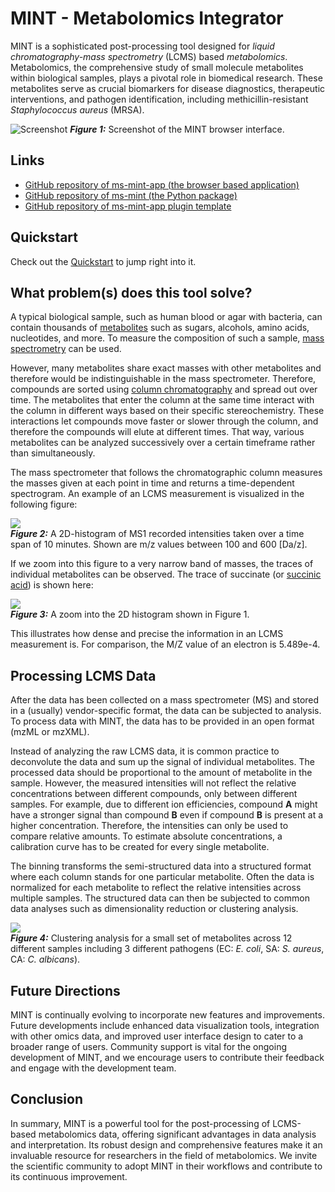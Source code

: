 # MINT - Metabolomics Integrator

MINT is a sophisticated post-processing tool designed for _liquid chromatography-mass spectrometry_ (LCMS) based _metabolomics_. Metabolomics, the comprehensive study of small molecule metabolites within biological samples, plays a pivotal role in biomedical research. These metabolites serve as crucial biomarkers for disease diagnostics, therapeutic interventions, and pathogen identification, including methicillin-resistant _Staphylococcus aureus_ (MRSA).


![Screenshot](quickstart/peak-preview.png)
_**Figure 1:**_ Screenshot of the MINT browser interface.

## Links
- [GitHub repository of ms-mint-app (the browser based application)](https://github.com/LewisResearchGroup/ms-mint-app)
- [GitHub repository of ms-mint (the Python package)](https://github.com/LewisResearchGroup/ms-mint)
- [GitHub repository of ms-mint-app plugin template](https://github.com/sorenwacker/ms-mint-plugin-template)

## Quickstart
Check out the [Quickstart](quickstart.md) to jump right into it.

## What problem(s) does this tool solve?
A typical biological sample, such as human blood or agar with bacteria, can contain thousands of [metabolites](https://en.wikipedia.org/wiki/Metabolite) such as sugars, alcohols, amino acids, nucleotides, and more. To measure the composition of such a sample, [mass spectrometry](https://en.wikipedia.org/wiki/Mass_spectrometry) can be used.

However, many metabolites share exact masses with other metabolites and therefore would be indistinguishable in the mass spectrometer. Therefore, compounds are sorted using [column chromatography](https://en.wikipedia.org/wiki/Column_chromatography) and spread out over time. The metabolites that enter the column at the same time interact with the column in different ways based on their specific stereochemistry. These interactions let compounds move faster or slower through the column, and therefore the compounds will elute at different times. That way, various metabolites can be analyzed successively over a certain timeframe rather than simultaneously.

The mass spectrometer that follows the chromatographic column measures the masses given at each point in time and returns a time-dependent spectrogram. An example of an LCMS measurement is visualized in the following figure:

![](image/demo_Saureus_sample_raw.png)<br/>
_**Figure 2:**_ A 2D-histogram of MS1 recorded intensities taken over a time span of 10 minutes. Shown are m/z values between 100 and 600 [Da/z].

If we zoom into this figure to a very narrow band of masses, the traces of individual metabolites can be observed. The trace of succinate (or [succinic acid](https://en.wikipedia.org/wiki/Succinic_acid)) is shown here:

![](image/demo_Saureus_sample_raw_succinate.png)<br/>
_**Figure 3:**_ A zoom into the 2D histogram shown in Figure 1.

This illustrates how dense and precise the information in an LCMS measurement is. For comparison, the M/Z value of an electron is 5.489e-4.

## Processing LCMS Data
After the data has been collected on a mass spectrometer (MS) and stored in a (usually) vendor-specific format, the data can be subjected to analysis. To process data with MINT, the data has to be provided in an open format (mzML or mzXML).

Instead of analyzing the raw LCMS data, it is common practice to deconvolute the data and sum up the signal of individual metabolites. The processed data should be proportional to the amount of metabolite in the sample. However, the measured intensities will not reflect the relative concentrations between different compounds, only between different samples. For example, due to different ion efficiencies, compound **A** might have a stronger signal than compound **B** even if compound **B** is present at a higher concentration. Therefore, the intensities can only be used to compare relative amounts. To estimate absolute concentrations, a calibration curve has to be created for every single metabolite.

The binning transforms the semi-structured data into a structured format where each column stands for one particular metabolite. Often the data is normalized for each metabolite to reflect the relative intensities across multiple samples. The structured data can then be subjected to common data analyses such as dimensionality reduction or clustering analysis.

![](image/hierarchical_clustering.png)<br/>
_**Figure 4:**_ Clustering analysis for a small set of metabolites across 12 different samples including 3 different pathogens (EC: _E. coli_, SA: _S. aureus_, CA: _C. albicans_).

## Future Directions
MINT is continually evolving to incorporate new features and improvements. Future developments include enhanced data visualization tools, integration with other omics data, and improved user interface design to cater to a broader range of users. Community support is vital for the ongoing development of MINT, and we encourage users to contribute their feedback and engage with the development team.

## Conclusion
In summary, MINT is a powerful tool for the post-processing of LCMS-based metabolomics data, offering significant advantages in data analysis and interpretation. Its robust design and comprehensive features make it an invaluable resource for researchers in the field of metabolomics. We invite the scientific community to adopt MINT in their workflows and contribute to its continuous improvement.
